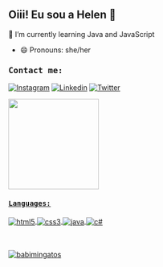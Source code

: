 ## Oiii! Eu sou a Helen 🌼

🌱 I’m currently learning Java and JavaScript
- 😄 Pronouns: she/her


###  <kbd>Contact me:</kbd>
[![Instagram](https://img.shields.io/badge/Instagram-E4405F?style=for-the-badge&logo=instagram&logoColor=white)](https://www.instagram.com/helencris.t/?utm_medium=copy_link)
[![Linkedin](https://img.shields.io/badge/LinkedIn-0077B5?style=for-the-badge&logo=linkedin&logoColor=white)](https://www.linkedn.com/in/felipe-pereira-6419271bb)
[![Twitter](https://img.shields.io/badge/Twitter-1DA1F2?style=for-the-badge&logo=twitter&logoColor=white)](https://twitter.com/ItLiipe?t=g76Qa6Gkt18Q-FdqnWXLIQ&s=09)

  <a href="https://github.com/rafaballerini">
  <img height="180em" src="https://github-readme-stats.vercel.app/api?username=helenfatec&show_icons=true&theme=radical&include_all_commits=true&count_private=true"/>
 
####  <kbd>Languages:</kbd>
  <div style="display: inline_block"><div/>
    <img align="center" alt="html5" src="https://img.shields.io/badge/HTML5-E34F26?style=for-the-badge&logo=html5&logoColor=white">
     <img align="center" alt="css3" src="https://img.shields.io/badge/CSS3-1572B6?style=for-the-badge&logo=css3&logoColor=white">
     <img align="center" alt="java"  src="https://img.shields.io/badge/Java-yellow?style=for-the-badge&logo=java&logoColor=white">
    <img align="center" alt="c#" src="https://img.shields.io/badge/C%23-239120?style=for-the-badge&logo=c-sharp&logoColor=white">
   
    
</div><br/>
  
  <br>
 
  <p align="left"> <img src="https://komarev.com/ghpvc/?username=helenfatec&label=Profile%20views&color=0e75b6&style=flat" alt="babimingatos" /> </p>


